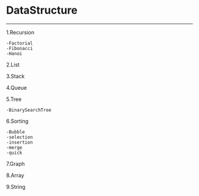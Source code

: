 # DataStructure
------------------
1.Recursion

    -Factorial
    -Fibonacci
    -Hanoi

2.List


3.Stack

4.Queue

5.Tree

    -BinarySearchTree

6.Sorting

    -Bubble
    -selection
    -insertion
    -merge
    -quick

7.Graph

8.Array

9.String
